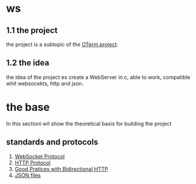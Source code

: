 # ws
## 1.1 the project

the project is a subtopic of the [OTerm project](https://github.com/Edson-2003/OTerm).

## 1.2 the idea

the idea of the project es create a WebServer in c, able to work, compatible whit websocekts, http and json.

# the base

In this sectioni wil show the theoretical basis for building the project

## standards and protocols

1. [WebSocket Protocol](https://datatracker.ietf.org/doc/html/rfc6455)
2. [HTTP Protocol](https://datatracker.ietf.org/doc/html/rfc2616)
3. [Good Pratices with Bidirectional HTTP](https://datatracker.ietf.org/doc/html/rfc6202)
4. [JSON files](https://www.json.org/json-en.htm)

